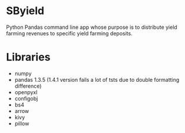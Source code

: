 # SByield
Python Pandas command line app whose purpose is to distribute yield farming revenues to specific yield farming deposits.

# Libraries
* numpy
* pandas 1.3.5 (1.4.1 version fails a lot of tsts due to double formatting difference)
* openpyxl
* configobj
* bs4
* arrow
* kivy
* pillow